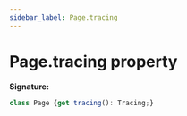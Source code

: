 ```yaml
---
sidebar_label: Page.tracing
---
```

# Page.tracing property

**Signature:**

```typescript
class Page {get tracing(): Tracing;}
```
